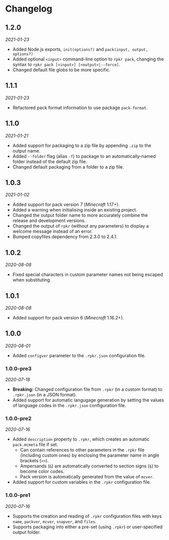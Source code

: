 # Changelog

## 1.2.0
*2021-01-23*
- Added Node.js exports, `init(options?)` and `pack(input, output, options?)`
- Added optional `<input>` command-line option to `rpkr pack`, changing the syntax to `rpkr pack [<input>] [<output>|--force]`.
- Changed default file globs to be more specific.

## 1.1.1
*2021-01-23*
- Refactored pack format information to use package `pack-format`.

## 1.1.0
*2021-01-21*
- Added support for packaging to a zip file by appending `.zip` to the output name.
- Added `--folder` flag (alias `-f`) to package to an automatically-named folder instead of the default zip file.
- Changed default packaging from a folder to a zip file.

## 1.0.3
*2021-01-02*
- Added support for pack version 7 (*Minecraft* 1.17+).
- Added a warning when initialising inside an existing project.
- Changed the output folder name to more accurately combine the release and development versions.
- Changed the output of `rpkr` (without any parameters) to display a welcome message instead of an error.
- Bumped copyfiles dependency from 2.3.0 to 2.4.1.

## 1.0.2
*2020-08-08*
- Fixed special characters in custom parameter names not being escaped when substituting.

## 1.0.1
*2020-08-08*
- Added support for pack version 6 (*Minecraft* 1.16.2+).

## 1.0.0
*2020-08-01*
- Added `configver` parameter to the `.rpkr.json` configuration file.

### 1.0.0-pre3
*2020-07-18*
- **Breaking:** Changed configuration file from `.rpkr` (in a custom format) to `.rpkr.json` (in a JSON format).
- Added support for automatic langugage generation by setting the values of language codes in the `.rpkr.json` configuration file.

### 1.0.0-pre2
*2020-07-16*
- Added `description` property to `.rpkr`, which creates an automatic `pack.mcmeta` file if set.
  - Can contain references to other parameters in the `.rpkr` file (including custom ones) by enclosing the parameter name in angle brackets (`<>`).
  - Ampersands (`&`) are automatically converted to section signs (`§`) to become color codes.
  - Pack version is automatically generated from the value of `mcver`.
- Added support for custom variables in the `.rpkr` configuration file.

### 1.0.0-pre1
*2020-07-16*
- Supports the creation and reading of `.rpkr` configuration files with keys `name`, `packver`, `mcver`, `snapver`, and `files`.
- Supports packaging into either a pre-set (using `.rpkr`) or user-specified output folder.
